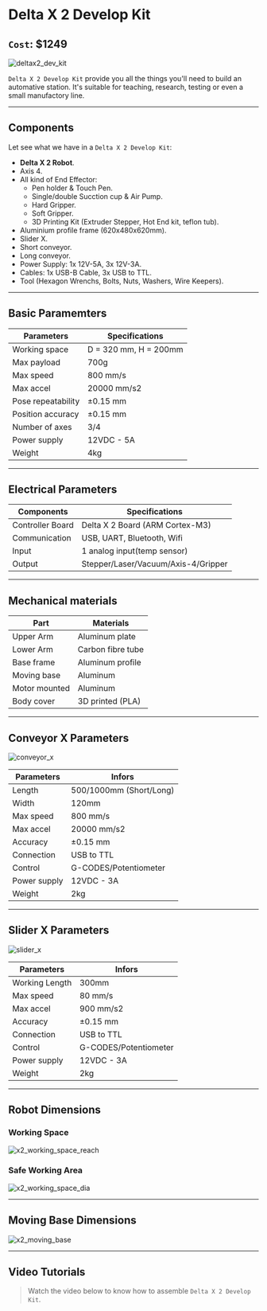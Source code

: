 # Delta X 2 Develop Kit

## `Cost`: $1249

![deltax2_dev_kit](/docs/images/deltax2_dev_kit.png)

`Delta X 2 Develop Kit` provide you all the things you'll need to build an automative station. It's suitable for teaching, research, testing or even a small manufactory line.

---

## Components

Let see what we have in a `Delta X 2 Develop Kit`:

- **Delta X 2 Robot**.
- Axis 4.
- All kind of End Effector:
  - Pen holder & Touch Pen.
  - Single/double Sucction cup & Air Pump.
  - Hard Gripper.
  - Soft Gripper.
  - 3D Printing Kit (Extruder Stepper, Hot End kit, teflon tub).
- Aluminium profile frame (620x480x620mm).
- Slider X.
- Short conveyor.
- Long conveyor.
- Power Supply: 1x 12V-5A, 3x 12V-3A.
- Cables: 1x USB-B Cable, 3x USB to TTL.
- Tool (Hexagon Wrenchs, Bolts, Nuts, Washers, Wire Keepers).

---

## Basic Paramemters

|Parameters                   | Specifications      |
|-----------------------------|---------------------|
|Working space                |D = 320 mm, H = 200mm|
|Max payload                  |700g                 |
|Max speed                    |800 mm/s             |
|Max accel                    |20000 mm/s2          |
|Pose repeatability           |±0.15 mm             |
|Position accuracy            |±0.15 mm             |
|Number of axes               |3/4                  |
|Power supply                 |12VDC - 5A           |
|Weight                       |4kg                  |

---

## Electrical Parameters

|Components                   | Specifications      |
|-----------------------------|---------------------|
|Controller Board             |Delta X 2 Board (ARM Cortex-M3)|
|Communication                |USB, UART, Bluetooth, Wifi   |
|Input                        |1 analog input(temp sensor)  |
|Output                       |Stepper/Laser/Vacuum/Axis-4/Gripper|

---

## Mechanical materials

|Part                         | Materials           |
|-----------------------------|---------------------|
|Upper Arm                    |Aluminum plate       |
|Lower Arm                    |Carbon fibre tube    |
|Base frame                   |Aluminum profile     |
|Moving base                  |Aluminum             |
|Motor mounted                |Aluminum             |
|Body cover                   |3D printed (PLA)     |

---

## Conveyor X Parameters

![conveyor_x](/docs/images/short_conveyor.png)

|Parameters                   | Infors              |
|-----------------------------|---------------------|
|Length                       |500/1000mm (Short/Long)|
|Width                        |120mm                |
|Max speed                    |800 mm/s             |
|Max accel                    |20000 mm/s2          |
|Accuracy                     |±0.15 mm             |
|Connection                   |USB to TTL           |
|Control                      |G-CODES/Potentiometer|
|Power supply                 |12VDC - 3A           |
|Weight                       |2kg                  |

---

## Slider X Parameters

![slider_x](/docs/images/slider.png)

|Parameters                   | Infors              |
|-----------------------------|---------------------|
|Working Length               |300mm                |
|Max speed                    |80 mm/s              |
|Max accel                    |900 mm/s2            |
|Accuracy                     |±0.15 mm             |
|Connection                   |USB to TTL           |
|Control                      |G-CODES/Potentiometer|
|Power supply                 |12VDC - 3A           |
|Weight                       |2kg                  |

---

## Robot Dimensions

### Working Space

![x2_working_space_reach](x2_workingspace.png)

### Safe Working Area

![x2_working_space_dia](x2_workingspace_dia.png)

---

## Moving Base Dimensions

![x2_moving_base](x2_moving_base_small.png)

---

## Video Tutorials

> Watch the video below to know how to assemble `Delta X 2 Develop Kit`.

